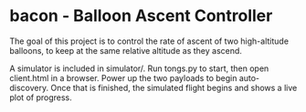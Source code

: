 # bacon - Balloon Ascent Controller

The goal of this project is to control the rate of ascent of two high-altitude
balloons, to keep at the same relative altitude as they ascend. 

A simulator is included in simulator/. Run tongs.py to start, then open client.html
in a browser. Power up the two payloads to begin auto-discovery. Once that is finished, 
the simulated flight begins and shows a live plot of progress.
